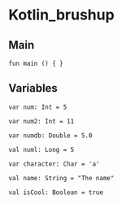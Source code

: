 # Kotlin_brushup


## Main
 `fun main () {
 }`
## Variables

 ` var num: Int = 5 `  

 `var num2: Int = 11`
 
`var numdb: Double = 5.0`

`val numl: Long = 5`

`var character: Char = 'a'`

`val name: String = "The name"`

`val isCool: Boolean = true`

